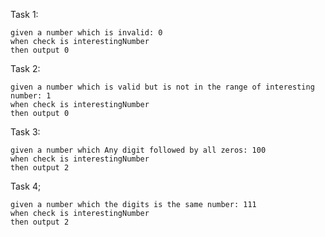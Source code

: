 Task 1:
  ````
  given a number which is invalid: 0
  when check is interestingNumber
  then output 0
  ````
  
Task 2:
````
given a number which is valid but is not in the range of interesting number: 1
when check is interestingNumber
then output 0
````

Task 3:
````
given a number which Any digit followed by all zeros: 100
when check is interestingNumber
then output 2
````

Task 4;
````
given a number which the digits is the same number: 111
when check is interestingNumber
then output 2
````